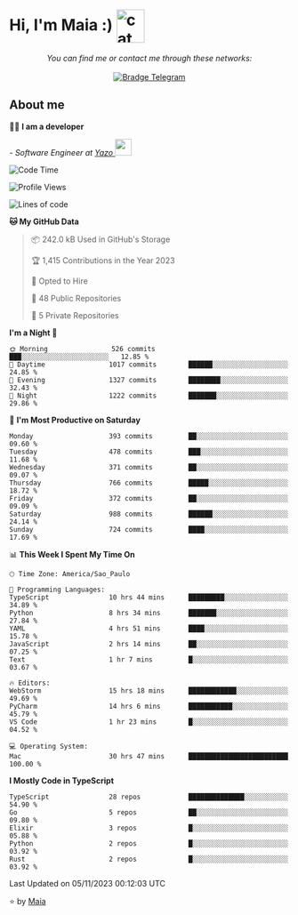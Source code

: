 <h1 align="left">Hi, I'm Maia :) 
<img src="https://emojis.slackmojis.com/emojis/images/1643509834/36299/black-cat.gif?1643509834" width="50" height="60" align="center"  alt="cat"/>
</h1>

<p align="center">
    <i>You can find me or contact me through these networks:</i>
    <br/><br/>
    <a href="https://t.me/mrootx" target="_blank">
        <img src="https://img.shields.io/badge/-Telegram-2CA5E0?logo=telegram&style=flat&logoColor=white" alt="Bradge Telegram" />
    </a>
</p>

## About me

:technologist: <strong>I am a developer</strong> <br>

<p><em> - Software Engineer at <a href="[https://pdasolucoes.com.br](https://yazo.com.br/)">Yazo
</a><img src="https://media.giphy.com/media/WUlplcMpOCEmTGBtBW/giphy.gif" width="30"> 
</em></p>

<!--START_SECTION:waka-->
![Code Time](http://img.shields.io/badge/Code%20Time-3%2C398%20hrs%2012%20mins-blue)

![Profile Views](http://img.shields.io/badge/Profile%20Views-17-blue)

![Lines of code](https://img.shields.io/badge/From%20Hello%20World%20I%27ve%20Written-1.0%20million%20lines%20of%20code-blue)

**🐱 My GitHub Data** 

> 📦 242.0 kB Used in GitHub's Storage 
 > 
> 🏆 1,415 Contributions in the Year 2023
 > 
> 💼 Opted to Hire
 > 
> 📜 48 Public Repositories 
 > 
> 🔑 5 Private Repositories 
 > 
**I'm a Night 🦉** 

```text
🌞 Morning                526 commits         ███░░░░░░░░░░░░░░░░░░░░░░   12.85 % 
🌆 Daytime                1017 commits        ██████░░░░░░░░░░░░░░░░░░░   24.85 % 
🌃 Evening                1327 commits        ████████░░░░░░░░░░░░░░░░░   32.43 % 
🌙 Night                  1222 commits        ███████░░░░░░░░░░░░░░░░░░   29.86 % 
```
📅 **I'm Most Productive on Saturday** 

```text
Monday                   393 commits         ██░░░░░░░░░░░░░░░░░░░░░░░   09.60 % 
Tuesday                  478 commits         ███░░░░░░░░░░░░░░░░░░░░░░   11.68 % 
Wednesday                371 commits         ██░░░░░░░░░░░░░░░░░░░░░░░   09.07 % 
Thursday                 766 commits         █████░░░░░░░░░░░░░░░░░░░░   18.72 % 
Friday                   372 commits         ██░░░░░░░░░░░░░░░░░░░░░░░   09.09 % 
Saturday                 988 commits         ██████░░░░░░░░░░░░░░░░░░░   24.14 % 
Sunday                   724 commits         ████░░░░░░░░░░░░░░░░░░░░░   17.69 % 
```


📊 **This Week I Spent My Time On** 

```text
🕑︎ Time Zone: America/Sao_Paulo

💬 Programming Languages: 
TypeScript               10 hrs 44 mins      █████████░░░░░░░░░░░░░░░░   34.89 % 
Python                   8 hrs 34 mins       ███████░░░░░░░░░░░░░░░░░░   27.84 % 
YAML                     4 hrs 51 mins       ████░░░░░░░░░░░░░░░░░░░░░   15.78 % 
JavaScript               2 hrs 14 mins       ██░░░░░░░░░░░░░░░░░░░░░░░   07.25 % 
Text                     1 hr 7 mins         █░░░░░░░░░░░░░░░░░░░░░░░░   03.67 % 

🔥 Editors: 
WebStorm                 15 hrs 18 mins      ████████████░░░░░░░░░░░░░   49.69 % 
PyCharm                  14 hrs 6 mins       ███████████░░░░░░░░░░░░░░   45.79 % 
VS Code                  1 hr 23 mins        █░░░░░░░░░░░░░░░░░░░░░░░░   04.52 % 

💻 Operating System: 
Mac                      30 hrs 47 mins      █████████████████████████   100.00 % 
```

**I Mostly Code in TypeScript** 

```text
TypeScript               28 repos            ██████████████░░░░░░░░░░░   54.90 % 
Go                       5 repos             ██░░░░░░░░░░░░░░░░░░░░░░░   09.80 % 
Elixir                   3 repos             █░░░░░░░░░░░░░░░░░░░░░░░░   05.88 % 
Python                   2 repos             █░░░░░░░░░░░░░░░░░░░░░░░░   03.92 % 
Rust                     2 repos             █░░░░░░░░░░░░░░░░░░░░░░░░   03.92 % 
```




 Last Updated on 05/11/2023 00:12:03 UTC
<!--END_SECTION:waka-->

⭐️ by [Maia](https://github.com/gabrielmaialva33/)


